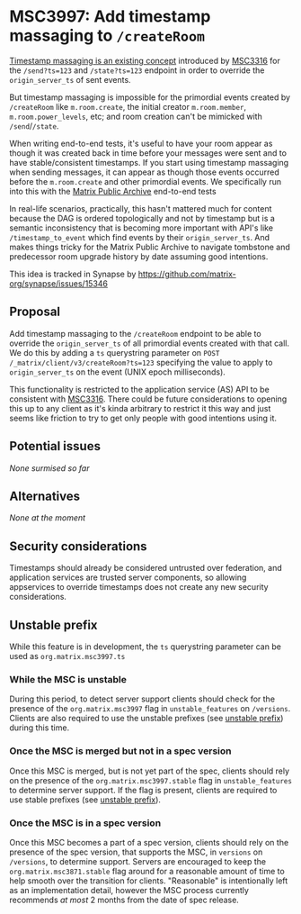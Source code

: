 # MSC3997: Add timestamp massaging to `/createRoom`

[Timestamp massaging is an existing
concept](https://spec.matrix.org/v1.5/application-service-api/#timestamp-massaging)
introduced by [MSC3316](https://github.com/matrix-org/matrix-spec-proposals/pull/3316)
for the `/send?ts=123` and `/state?ts=123` endpoint in order to override the
`origin_server_ts` of sent events.

But timestamp massaging is impossible for the primordial events created by `/createRoom`
like `m.room.create`, the initial creator `m.room.member`, `m.room.power_levels`, etc;
and room creation can't be mimicked with `/send`/`/state`.

When writing end-to-end tests, it's useful to have your room appear as though it was
created back in time before your messages were sent and to have stable/consistent
timestamps. If you start using timestamp massaging when sending messages, it can appear
as though those events occurred before the `m.room.create` and other primordial events.
We specifically run into this with the [Matrix Public
Archive](https://github.com/matrix-org/matrix-public-archive/) end-to-end tests

In real-life scenarios, practically, this hasn't mattered much for content because the
DAG is ordered topologically and not by timestamp but is a semantic inconsistency that
is becoming more important with API's like `/timestamp_to_event` which find events by
their `origin_server_ts`. And makes things tricky for the Matrix Public Archive to
navigate tombstone and predecessor room upgrade history by date assuming good
intentions.

This idea is tracked in Synapse by https://github.com/matrix-org/synapse/issues/15346

## Proposal

Add timestamp massaging to the `/createRoom` endpoint to be able to override the
`origin_server_ts` of all primordial events created with that call. We do this by adding
a `ts` querystring parameter on `POST /_matrix/client/v3/createRoom?ts=123` specifying
the value to apply to `origin_server_ts` on the event (UNIX epoch milliseconds).

This functionality is restricted to the application service (AS) API to be consistent
with [MSC3316](https://github.com/matrix-org/matrix-spec-proposals/pull/3316). There
could be future considerations to opening this up to any client as it's kinda arbitrary
to restrict it this way and just seems like friction to try to get only people with good
intentions using it.


## Potential issues

*None surmised so far*


## Alternatives

*None at the moment*


## Security considerations

Timestamps should already be considered untrusted over federation, and application
services are trusted server components, so allowing appservices to override timestamps
does not create any new security considerations.


## Unstable prefix

While this feature is in development, the `ts` querystring parameter can be used as
`org.matrix.msc3997.ts`

### While the MSC is unstable

During this period, to detect server support clients should check for the presence of
the `org.matrix.msc3997` flag in `unstable_features` on `/versions`. Clients are also
required to use the unstable prefixes (see [unstable prefix](#unstable-prefix)) during
this time.

### Once the MSC is merged but not in a spec version

Once this MSC is merged, but is not yet part of the spec, clients should rely on the
presence of the `org.matrix.msc3997.stable` flag in `unstable_features` to determine
server support. If the flag is present, clients are required to use stable prefixes (see
[unstable prefix](#unstable-prefix)).

### Once the MSC is in a spec version

Once this MSC becomes a part of a spec version, clients should rely on the presence of
the spec version, that supports the MSC, in `versions` on `/versions`, to determine
support. Servers are encouraged to keep the `org.matrix.msc3871.stable` flag around for
a reasonable amount of time to help smooth over the transition for clients. "Reasonable"
is intentionally left as an implementation detail, however the MSC process currently
recommends *at most* 2 months from the date of spec release.
